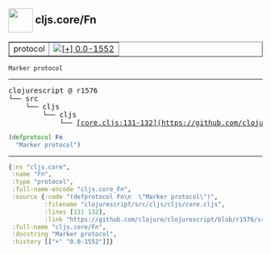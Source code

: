 ## <img width="48px" valign="middle" src="http://i.imgur.com/Hi20huC.png"> cljs.core/Fn

 <table border="1">
<tr>
<td>protocol</td>
<td><a href="https://github.com/cljsinfo/api-refs/tree/0.0-1552"><img valign="middle" alt="[+] 0.0-1552" src="https://img.shields.io/badge/+-0.0--1552-lightgrey.svg"></a> </td>
</tr>
</table>

 <samp>
</samp>

```
Marker protocol
```

---

 <pre>
clojurescript @ r1576
└── src
    └── cljs
        └── cljs
            └── <ins>[core.cljs:131-132](https://github.com/clojure/clojurescript/blob/r1576/src/cljs/cljs/core.cljs#L131-L132)</ins>
</pre>

```clj
(defprotocol Fn
  "Marker protocol")
```


---

```clj
{:ns "cljs.core",
 :name "Fn",
 :type "protocol",
 :full-name-encode "cljs.core_Fn",
 :source {:code "(defprotocol Fn\n  \"Marker protocol\")",
          :filename "clojurescript/src/cljs/cljs/core.cljs",
          :lines [131 132],
          :link "https://github.com/clojure/clojurescript/blob/r1576/src/cljs/cljs/core.cljs#L131-L132"},
 :full-name "cljs.core/Fn",
 :docstring "Marker protocol",
 :history [["+" "0.0-1552"]]}

```
